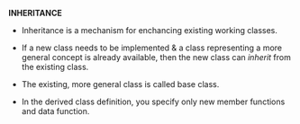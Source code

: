 **INHERITANCE**

- Inheritance is a mechanism for enchancing existing working classes.
  
- If a new class needs to be implemented & a class representing a more general concept is already available, then the new class can _inherit_ from the existing class.
  
- The existing, more general class is called base class.
  
- In the derived class definition, you specify only new member functions and data function.